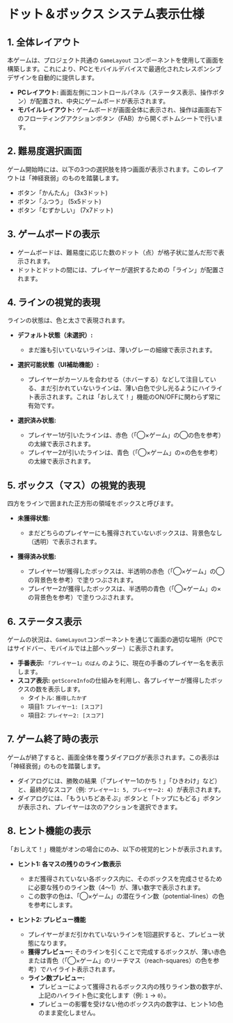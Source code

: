 # ドット＆ボックス システム表示仕様

## 1. 全体レイアウト
本ゲームは、プロジェクト共通の `GameLayout` コンポーネントを使用して画面を構築します。これにより、PCとモバイルデバイスで最適化されたレスポンシブデザインを自動的に提供します。

-   **PCレイアウト:** 画面左側にコントロールパネル（ステータス表示、操作ボタン）が配置され、中央にゲームボードが表示されます。
-   **モバイルレイアウト:** ゲームボードが画面全体に表示され、操作は画面右下のフローティングアクションボタン（FAB）から開くボトムシートで行います。

## 2. 難易度選択画面
ゲーム開始時には、以下の3つの選択肢を持つ画面が表示されます。このレイアウトは「神経衰弱」のものを踏襲します。

-   ボタン「かんたん」 (3x3ドット)
-   ボタン「ふつう」 (5x5ドット)
-   ボタン「むずかしい」 (7x7ドット)

## 3. ゲームボードの表示
-   ゲームボードは、難易度に応じた数のドット（点）が格子状に並んだ形で表示されます。
-   ドットとドットの間には、プレイヤーが選択するための「ライン」が配置されます。

## 4. ラインの視覚的表現
ラインの状態は、色と太さで表現されます。

-   **デフォルト状態（未選択）:**
    -   まだ誰も引いていないラインは、薄いグレーの細線で表示されます。

-   **選択可能状態（UI補助機能）:**
    -   プレイヤーがカーソルを合わせる（ホバーする）などして注目している、まだ引かれていないラインは、薄い白色で少し光るようにハイライト表示されます。これは「おしえて！」機能のON/OFFに関わらず常に有効です。

-   **選択済み状態:**
    -   プレイヤー1が引いたラインは、赤色（「◯×ゲーム」の◯の色を参考）の太線で表示されます。
    -   プレイヤー2が引いたラインは、青色（「◯×ゲーム」の×の色を参考）の太線で表示されます。

## 5. ボックス（マス）の視覚的表現
四方をラインで囲まれた正方形の領域をボックスと呼びます。

-   **未獲得状態:**
    -   まだどちらのプレイヤーにも獲得されていないボックスは、背景色なし（透明）で表示されます。

-   **獲得済み状態:**
    -   プレイヤー1が獲得したボックスは、半透明の赤色（「◯×ゲーム」の◯の背景色を参考）で塗りつぶされます。
    -   プレイヤー2が獲得したボックスは、半透明の青色（「◯×ゲーム」の×の背景色を参考）で塗りつぶされます。

## 6. ステータス表示
ゲームの状況は、`GameLayout`コンポーネントを通じて画面の適切な場所（PCではサイドバー、モバイルでは上部ヘッダー）に表示されます。

-   **手番表示:** `「プレイヤー1」のばん` のように、現在の手番のプレイヤー名を表示します。
-   **スコア表示:** `getScoreInfo`の仕組みを利用し、各プレイヤーが獲得したボックスの数を表示します。
    -   タイトル: `獲得したかず`
    -   項目1: `プレイヤー1: [スコア]`
    -   項目2: `プレイヤー2: [スコア]`

## 7. ゲーム終了時の表示
ゲームが終了すると、画面全体を覆うダイアログが表示されます。この表示は「神経衰弱」のものを踏襲します。

-   ダイアログには、勝敗の結果（「プレイヤー1のかち！」「ひきわけ」など）と、最終的なスコア（例: `プレイヤー1: 5, プレイヤー2: 4`）が表示されます。
-   ダイアログには、「もういちどあそぶ」ボタンと「トップにもどる」ボタンが表示され、プレイヤーは次のアクションを選択できます。

## 8. ヒント機能の表示
「おしえて！」機能がオンの場合にのみ、以下の視覚的ヒントが表示されます。

-   **ヒント1: 各マスの残りのライン数表示**
    -   まだ獲得されていない各ボックス内に、そのボックスを完成させるために必要な残りのライン数（4〜1）が、薄い数字で表示されます。
    -   この数字の色は、「◯×ゲーム」の潜在ライン数（potential-lines）の色を参考にします。

-   **ヒント2: プレビュー機能**
    -   プレイヤーがまだ引かれていないラインを1回選択すると、プレビュー状態になります。
    -   **獲得プレビュー:** そのラインを引くことで完成するボックスが、薄い赤色または青色（「◯×ゲーム」のリーチマス（reach-squares）の色を参考）でハイライト表示されます。
    -   **ライン数プレビュー:**
        -   プレビューによって獲得されるボックス内の残りライン数の数字が、上記のハイライト色に変化します（例: `1` → `0`）。
        -   プレビューの影響を受けない他のボックス内の数字は、ヒント1の色のまま変化しません。